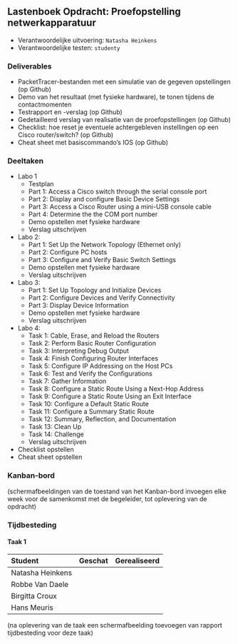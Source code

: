 ## Lastenboek Opdracht: Proefopstelling netwerkapparatuur

* Verantwoordelijke uitvoering: `Natasha Heinkens`
* Verantwoordelijke testen: `studenty`

### Deliverables

* PacketTracer-bestanden met een simulatie van de gegeven opstellingen (op Github)
* Demo van het resultaat (met fysieke hardware), te tonen tijdens de contactmomenten
* Testrapport en -verslag (op Github)
* Gedetailleerd verslag van realisatie van de proefopstellingen (op Github)
* Checklist: hoe reset je eventuele achtergebleven instellingen op een Cisco router/switch? (op Github)
* Cheat sheet met basiscommando’s IOS (op Github) 

### Deeltaken

* Labo 1
  * Testplan
  * Part 1: Access a Cisco switch through the serial console port
  * Part 2: Display and configure Basic Device Settings
  * Part 3: Access a Cisco Router using a mini-USB console cable
  * Part 4: Determine the the COM port number
  * Demo opstellen met fysieke hardware
  * Verslag uitschrijven
* Labo 2:
  * Part 1: Set Up the Network Topology (Ethernet only)
  * Part 2: Configure PC hosts
  * Part 3: Configure and Verify Basic Switch Settings
  * Demo opstellen met fysieke hardware
  * Verslag uitschrijven
* Labo 3:
  * Part 1: Set Up Topology and Initialize Devices
  * Part 2: Configure Devices and Verify Connectivity
  * Part 3: Display Device Information
  * Demo opstellen met fysieke hardware
  * Verslag uitschrijven
* Labo 4:
  * Task 1: Cable, Erase, and Reload the Routers
  * Task 2: Perform Basic Router Configuration
  * Task 3: Interpreting Debug Output
  * Task 4: Finish Configuring Router Interfaces
  * Task 5: Configure IP Addressing on the Host PCs
  * Task 6: Test and Verify the Configurations
  * Task 7: Gather Information
  * Task 8: Configure a Static Route Using a Next-Hop Address
  * Task 9: Configure a Static Route Using an Exit Interface
  * Task 10: Configure a Default Static Route
  * Task 11: Configure a Summary Static Route
  * Task 12: Summary, Reflection, and Documentation
  * Task 13: Clean Up
  * Task 14: Challenge
  * Verslag uitschrijven
* Checklist opstellen
* Cheat sheet opstellen


### Kanban-bord

(schermafbeeldingen van de toestand van het Kanban-bord invoegen elke week voor de samenkomst met de begeleider, tot oplevering van de opdracht)

### Tijdbesteding

#### Taak 1
| Student  | Geschat | Gerealiseerd |
| :---     |    ---: |         ---: |
| Natasha Heinkens |               |              |
| Robbe Van Daele |               |              |
| Birgitta Croux |               |              |
| Hans Meuris |               |              |

(na oplevering van de taak een schermafbeelding toevoegen van rapport tijdbesteding voor deze taak)
